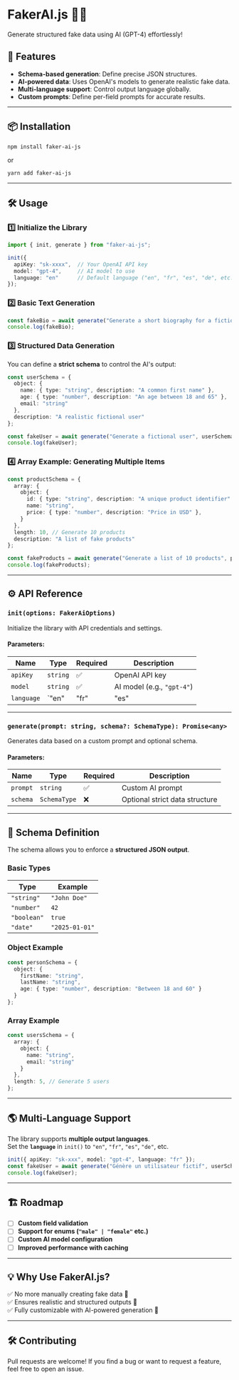 # FakerAI.js 🧠🤖
Generate structured fake data using AI (GPT-4) effortlessly!

## 🚀 Features
- **Schema-based generation**: Define precise JSON structures.
- **AI-powered data**: Uses OpenAI's models to generate realistic fake data.
- **Multi-language support**: Control output language globally.
- **Custom prompts**: Define per-field prompts for accurate results.

---

## 📦 Installation
```sh
npm install faker-ai-js
```

or

```sh
yarn add faker-ai-js
```

---

## 🛠️ Usage
### 1️⃣ **Initialize the Library**
```ts
import { init, generate } from "faker-ai-js";

init({
  apiKey: "sk-xxxx",  // Your OpenAI API key
  model: "gpt-4",     // AI model to use
  language: "en"      // Default language ("en", "fr", "es", "de", etc.)
});
```

### 2️⃣ **Basic Text Generation**
```ts
const fakeBio = await generate("Generate a short biography for a fictional character.");
console.log(fakeBio);
```

### 3️⃣ **Structured Data Generation**
You can define a **strict schema** to control the AI's output:

```ts
const userSchema = {
  object: {
    name: { type: "string", description: "A common first name" },
    age: { type: "number", description: "An age between 18 and 65" },
    email: "string"
  },
  description: "A realistic fictional user"
};

const fakeUser = await generate("Generate a fictional user", userSchema);
console.log(fakeUser);
```

### 4️⃣ **Array Example: Generating Multiple Items**
```ts
const productSchema = {
  array: {
    object: {
      id: { type: "string", description: "A unique product identifier" },
      name: "string",
      price: { type: "number", description: "Price in USD" },
    }
  },
  length: 10, // Generate 10 products
  description: "A list of fake products"
};

const fakeProducts = await generate("Generate a list of 10 products", productSchema);
console.log(fakeProducts);
```

---

## ⚙️ API Reference
### **`init(options: FakerAiOptions)`**
Initialize the library with API credentials and settings.
#### **Parameters:**
| Name     | Type      | Required | Description |
|----------|----------|----------|-------------|
| `apiKey` | `string`  | ✅       | OpenAI API key |
| `model`  | `string`  | ✅       | AI model (e.g., `"gpt-4"`) |
| `language` | `"en" | "fr" | "es" | "de"` | ❌ (default `"en"`) | Default output language |

---

### **`generate(prompt: string, schema?: SchemaType): Promise<any>`**
Generates data based on a custom prompt and optional schema.
#### **Parameters:**
| Name      | Type           | Required | Description |
|-----------|---------------|----------|-------------|
| `prompt`  | `string`      | ✅        | Custom AI prompt |
| `schema`  | `SchemaType`  | ❌        | Optional strict data structure |

---

## 📝 Schema Definition
The schema allows you to enforce a **structured JSON output**.
### **Basic Types**
| Type     | Example |
|----------|---------|
| `"string"`  | `"John Doe"` |
| `"number"`  | `42` |
| `"boolean"` | `true` |
| `"date"`    | `"2025-01-01"` |

### **Object Example**
```ts
const personSchema = {
  object: {
    firstName: "string",
    lastName: "string",
    age: { type: "number", description: "Between 18 and 60" }
  }
};
```

### **Array Example**
```ts
const usersSchema = {
  array: {
    object: {
      name: "string",
      email: "string"
    }
  },
  length: 5, // Generate 5 users
};
```

---

## 🌎 Multi-Language Support
The library supports **multiple output languages**.  
Set the **`language`** in `init()` to `"en"`, `"fr"`, `"es"`, `"de"`, etc.

```ts
init({ apiKey: "sk-xxx", model: "gpt-4", language: "fr" });
const fakeUser = await generate("Génère un utilisateur fictif", userSchema);
console.log(fakeUser);
```

---

## 🏗️ Roadmap
- [ ] **Custom field validation**
- [ ] **Support for enums (`"male" | "female"` etc.)**
- [ ] **Custom AI model configuration**
- [ ] **Improved performance with caching**

---

## 💡 Why Use FakerAI.js?
✅ No more manually creating fake data 🚀  
✅ Ensures realistic and structured outputs 🧠  
✅ Fully customizable with AI-powered generation 🤖

---

## 🛠️ Contributing
Pull requests are welcome! If you find a bug or want to request a feature, feel free to open an issue.  
